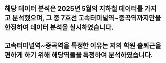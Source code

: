 ## 해당 데이터 분석은 2025년 5월의 지하철 데이터를 가지고 분석했으며, 그 중 7호선 고속터미널역~중곡역까지만을 한정하여 데이터 분석을 실시하였습니다.
## 고속터미널역~중곡역을 특정한 이유는 저의 학원 출퇴근을 편하게 하기 위해 해당역들을 특정하여 분석하였습니다.
